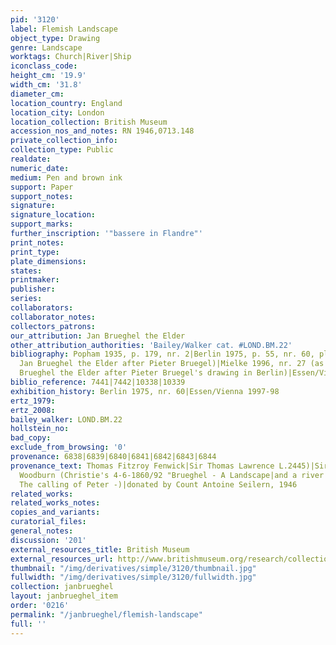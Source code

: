```yaml
---
pid: '3120'
label: Flemish Landscape
object_type: Drawing
genre: Landscape
worktags: Church|River|Ship
iconclass_code:
height_cm: '19.9'
width_cm: '31.8'
diameter_cm:
location_country: England
location_city: London
location_collection: British Museum
accession_nos_and_notes: RN 1946,0713.148
private_collection_info:
collection_type: Public
realdate:
numeric_date:
medium: Pen and brown ink
support: Paper
support_notes:
signature:
signature_location:
support_marks:
further_inscription: '"bassere in Flandre"'
print_notes:
print_type:
plate_dimensions:
states:
printmaker:
publisher:
series:
collaborators:
collaborator_notes:
collectors_patrons:
our_attribution: Jan Brueghel the Elder
other_attribution_authorities: 'Bailey/Walker cat. #LOND.BM.22'
bibliography: Popham 1935, p. 179, nr. 2|Berlin 1975, p. 55, nr. 60, pl. 90 (as by
  Jan Brueghel the Elder after Pieter Bruegel)|Mielke 1996, nr. 27 (as copy by Jan
  Brueghel the Elder after Pieter Bruegel's drawing in Berlin)|Essen/Vienna 1997-98
biblio_reference: 7441|7442|10338|10339
exhibition_history: Berlin 1975, nr. 60|Essen/Vienna 1997-98
ertz_1979:
ertz_2008:
bailey_walker: LOND.BM.22
hollstein_no:
bad_copy:
exclude_from_browsing: '0'
provenance: 6838|6839|6840|6841|6842|6843|6844
provenance_text: Thomas Fitzroy Fenwick|Sir Thomas Lawrence L.2445)|Sir Thomas Phillips|Samuel
  Woodburn (Christie's 4-6-1860/92 "Brueghel - A Landscape|and a river Scene|Bol -
  The calling of Peter -)|donated by Count Antoine Seilern, 1946
related_works:
related_works_notes:
copies_and_variants:
curatorial_files:
general_notes:
discussion: '201'
external_resources_title: British Museum
external_resources_url: http://www.britishmuseum.org/research/collection_online/collection_object_details.aspx
thumbnail: "/img/derivatives/simple/3120/thumbnail.jpg"
fullwidth: "/img/derivatives/simple/3120/fullwidth.jpg"
collection: janbrueghel
layout: janbrueghel_item
order: '0216'
permalink: "/janbrueghel/flemish-landscape"
full: ''
---
```

